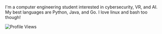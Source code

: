 I'm a computer engineering student interested in cybersecurity, VR, and AI. My best languages are Python, Java, and Go. I love linux and bash too though!


<img src="https://camo.githubusercontent.com/1cd6292c81265c510da49e1325e6b742a39fd9f5251b9a9a204c46859f5661c6/68747470733a2f2f6b6f6d617265762e636f6d2f67687076632f3f757365726e616d653d4b6162616e6f736b" alt="Profile Views" data-canonical-src="https://komarev.com/ghpvc/?username=Kabanosk" style="max-width: 100%;">
 
